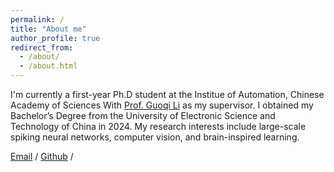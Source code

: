 ```yaml
---
permalink: /
title: "About me"
author_profile: true
redirect_from: 
  - /about/
  - /about.html
---
```


I'm currently a first-year Ph.D student at the Institue of Automation, Chinese Academy of Sciences With [Prof. Guoqi Li](https://casialiguoqi.github.io/) as my supervisor. I obtained my Bachelor’s Degree from the University of Electronic Science and Technology of China in 2024. My research interests include large-scale spiking neural networks, computer vision, and brain-inspired learning.

[Email](mailto:qiuxuerui2024@ia.ac.cn) / [Github](https://github.com/bollossom) / 


